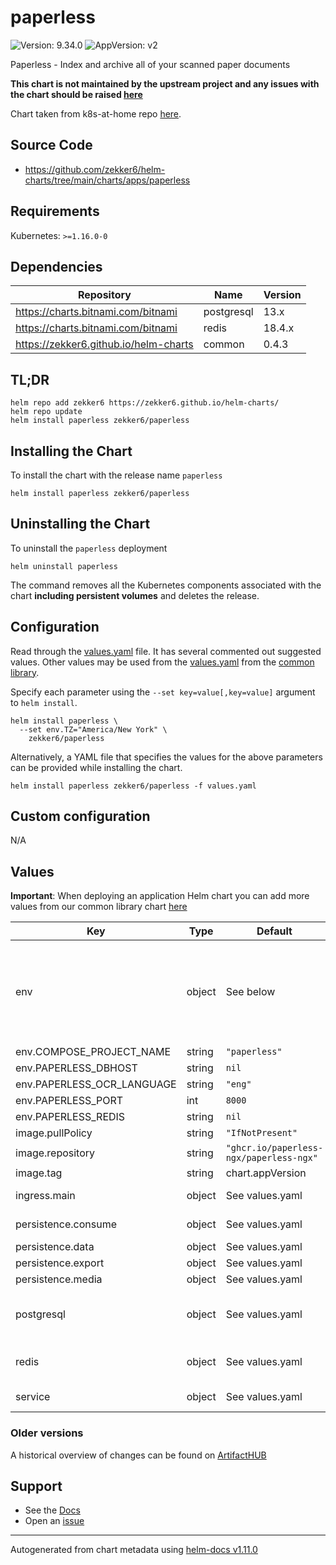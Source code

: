 # paperless

![Version: 9.34.0](https://img.shields.io/badge/Version-9.34.0-informational?style=flat-square) ![AppVersion: v2](https://img.shields.io/badge/AppVersion-v2-informational?style=flat-square)

Paperless - Index and archive all of your scanned paper documents

**This chart is not maintained by the upstream project and any issues with the chart should be raised [here](https://github.com/zekker6/helm-charts/issues/new)**

Chart taken from k8s-at-home repo [here](https://github.com/k8s-at-home/charts/tree/master/charts/stable/paperless).

## Source Code

* <https://github.com/zekker6/helm-charts/tree/main/charts/apps/paperless>

## Requirements

Kubernetes: `>=1.16.0-0`

## Dependencies

| Repository | Name | Version |
|------------|------|---------|
| https://charts.bitnami.com/bitnami | postgresql | 13.x |
| https://charts.bitnami.com/bitnami | redis | 18.4.x |
| https://zekker6.github.io/helm-charts | common | 0.4.3 |

## TL;DR

```console
helm repo add zekker6 https://zekker6.github.io/helm-charts/
helm repo update
helm install paperless zekker6/paperless
```

## Installing the Chart

To install the chart with the release name `paperless`

```console
helm install paperless zekker6/paperless
```

## Uninstalling the Chart

To uninstall the `paperless` deployment

```console
helm uninstall paperless
```

The command removes all the Kubernetes components associated with the chart **including persistent volumes** and deletes the release.

## Configuration

Read through the [values.yaml](./values.yaml) file. It has several commented out suggested values.
Other values may be used from the [values.yaml](https://github.com/zekker6/helm-charts/blob/main/charts/library/common/values.yaml) from the [common library](https://github.com/zekker6/helm-charts/blob/main/charts/library/common).

Specify each parameter using the `--set key=value[,key=value]` argument to `helm install`.

```console
helm install paperless \
  --set env.TZ="America/New York" \
    zekker6/paperless
```

Alternatively, a YAML file that specifies the values for the above parameters can be provided while installing the chart.

```console
helm install paperless zekker6/paperless -f values.yaml
```

## Custom configuration

N/A

## Values

**Important**: When deploying an application Helm chart you can add more values from our common library chart [here](https://github.com/zekker6/helm-charts/blob/main/charts/library/common)

| Key | Type | Default | Description |
|-----|------|---------|-------------|
| env | object | See below | See the following files for additional environment variables: https://github.com/paperless-ngx/paperless-ngx/tree/main/docker/compose/ https://github.com/paperless-ngx/paperless-ngx/blob/main/paperless.conf.example |
| env.COMPOSE_PROJECT_NAME | string | `"paperless"` | Project name |
| env.PAPERLESS_DBHOST | string | `nil` | Database host to use |
| env.PAPERLESS_OCR_LANGUAGE | string | `"eng"` | OCR languages to install |
| env.PAPERLESS_PORT | int | `8000` | Port to use |
| env.PAPERLESS_REDIS | string | `nil` | Redis to use |
| image.pullPolicy | string | `"IfNotPresent"` | image pull policy |
| image.repository | string | `"ghcr.io/paperless-ngx/paperless-ngx"` | image repository |
| image.tag | string | chart.appVersion | image tag |
| ingress.main | object | See values.yaml | Enable and configure ingress settings for the chart under this key. |
| persistence.consume | object | See values.yaml | Configure volume to monitor for new documents. |
| persistence.data | object | See values.yaml | Configure persistence for data. |
| persistence.export | object | See values.yaml | Configure export volume. |
| persistence.media | object | See values.yaml | Configure persistence for media. |
| postgresql | object | See values.yaml | Enable and configure postgresql database subchart under this key.    For more options see [postgresql chart documentation](https://github.com/bitnami/charts/tree/master/bitnami/postgresql) |
| redis | object | See values.yaml | Enable and configure redis subchart under this key.    For more options see [redis chart documentation](https://github.com/bitnami/charts/tree/master/bitnami/redis) |
| service | object | See values.yaml | Configures service settings for the chart. |

### Older versions

A historical overview of changes can be found on [ArtifactHUB](https://artifacthub.io/packages/helm/zekker6/paperless?modal=changelog)

## Support

- See the [Docs](http://zekker6.github.io/helm-charts/docs/)
- Open an [issue](https://github.com/zekker6/helm-charts/issues/new)

----------------------------------------------
Autogenerated from chart metadata using [helm-docs v1.11.0](https://github.com/norwoodj/helm-docs/releases/v1.11.0)
